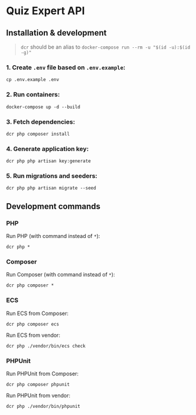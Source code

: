# Quiz Expert API

## Installation & development
> `dcr` should be an alias to `docker-compose run --rm -u "$(id -u):$(id -g)"`

### 1. Create `.env` file based on `.env.example`:
```shell script
cp .env.example .env
```

### 2. Run containers:
```shell script
docker-compose up -d --build
```

### 3. Fetch dependencies:
```shell script
dcr php composer install
```

### 4. Generate application key:
```shell script
dcr php php artisan key:generate
```

### 5. Run migrations and seeders:
```shell script
dcr php php artisan migrate --seed
```

## Development commands
### PHP
Run PHP (with command instead of `*`):
```shell script
dcr php *
```

### Composer
Run Composer (with command instead of `*`):
```shell script
dcr php composer *
```

### ECS
Run ECS from Composer:
```shell script
dcr php composer ecs
```

Run ECS from vendor:
```shell script
dcr php ./vendor/bin/ecs check
```

### PHPUnit
Run PHPUnit from Composer:
```shell script
dcr php composer phpunit
```

Run PHPUnit from vendor:
```shell script
dcr php ./vendor/bin/phpunit
```
